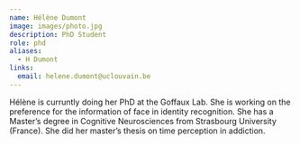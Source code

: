 ```yaml
---
name: Hélène Dumont
image: images/photo.jpg
description: PhD Student
role: phd
aliases:
  - H Dumont
links:
  email: helene.dumont@uclouvain.be
---
```


Hélène is curruntly doing her PhD at the Goffaux Lab. She is working on the preference for the information of face in identity recognition. She has a Master’s degree in Cognitive Neurosciences from Strasbourg University (France). She did her master’s thesis on time perception in addiction.
